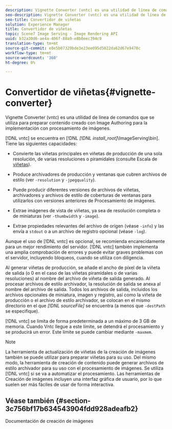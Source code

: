 ```yaml
---
description: Vignette Converter (vntc) es una utilidad de línea de comandos que se utiliza para preparar contenido creado con Image Authoring para la implementación con procesamiento de imágenes.
seo-description: Vignette Converter (vntc) es una utilidad de línea de comandos que se utiliza para preparar contenido creado con Image Authoring para la implementación con procesamiento de imágenes.
seo-title: Convertidor de viñetas
solution: Experience Manager
title: Convertidor de viñetas
topic: Scene7 Image Serving - Image Rendering API
uuid: b32a30d6-ae4a-406f-88a9-e8b0eec394c9
translation-type: tm+mt
source-git-commit: e8e5b07329bde3e23ee095d5022da62d67e9478c
workflow-type: tm+mt
source-wordcount: '360'
ht-degree: 0%

---
```



# Convertidor de viñetas{#vignette-converter}

Vignette Converter (vntc) es una utilidad de línea de comandos que se utiliza para preparar contenido creado con Image Authoring para la implementación con procesamiento de imágenes.

[!DNL vntc] se encuentra en [!DNL *[!DNL install_root]*\ImageServing\bin]. Tiene las siguientes capacidades:

* Convierte las viñetas principales en viñetas de producción de una sola resolución, de varias resoluciones o piramidales (consulte Escala de [viñetas](../../../../ir-api/vntc/utilities/c-ir-vignette-converter-vntc/c-ir-vignette-scaling.md#concept-e373a29c2f954df98d704c7723804585)).
* Produce archivadores de producción y ventanas que cubren archivos de estilo (ver `-resolution` y `-jpegquality`).

* Puede producir diferentes versiones de archivos de viñetas, archivadores y archivos de estilo de coberturas de ventanas para utilizarlos con versiones anteriores de Procesamiento de imágenes.
* Extrae imágenes de vista de viñetas, ya sea de resolución completa o de miniaturas (ver `-thumbwidth` y `-image`).
* Extrae propiedades relevantes del archivo de origen (véase `-info`) y las envía a `stdout` o a un archivo de registro opcional (véase `-log`).

Aunque el uso de [!DNL vntc] es opcional, se recomienda encarecidamente para un mejor rendimiento del servidor. [!DNL vntc] también implementa una amplia comprobación de errores y puede evitar graves problemas con el servidor, incluyendo bloqueos, cuando se utiliza con diligencia.

Al generar viñetas de producción, se añade el ancho de píxel de la viñeta de salida (o 0 en el caso de las viñetas piramidales o de varias resoluciones) al nombre del archivo de viñeta de salida generado. Al procesar archivos de estilo archivador, la resolución de salida se anexa al nombre del archivo de salida. Todos los archivos de salida, incluidos los archivos opcionales de miniatura, imagen y registro, así como la viñeta de producción o el archivo de estilo archivador, se colocan en el mismo directorio en el que *[!DNL sourceFile]* se encuentra (a menos que `-destPath` se especifique).

[!DNL vntc] se limita de forma predeterminada a un máximo de 3 GB de memoria. Cuando Vntc llegue a este límite, se detendrá el procesamiento y se producirá un error. Este límite se puede cambiar mediante `-maxmem`.

>[!NOTE]
>
>La herramienta de actualización de viñetas de la creación de imágenes también se puede utilizar para preparar viñetas para su uso. Del mismo modo, la herramienta de creación de contenido puede generar archivos de estilo archivador para su uso con el procesamiento de imágenes. Se utiliza [!DNL vntc] si se va a automatizar el procesamiento. Las herramientas de Creación de imágenes incluyen una interfaz gráfica de usuario, por lo que suelen ser más fáciles de usar de forma interactiva.

## Véase también {#section-3c756bf17b634543904fdd928adeafb2}

Documentación de creación de imágenes
